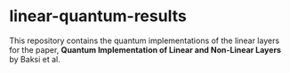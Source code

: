 # linear-quantum-results
This repository contains the quantum implementations of the linear layers for the paper, **Quantum Implementation of Linear and Non-Linear Layers** by Baksi et al.